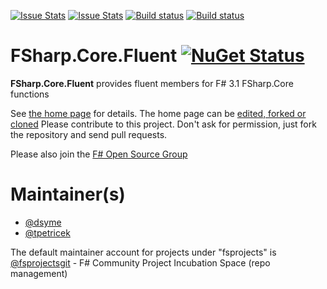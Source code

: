 [![Issue Stats](http://issuestats.com/github/fsprojects/FSharp.Core.Fluent/badge/issue)](http://issuestats.com/github/fsprojects/FSharp.Core.Fluent)
[![Issue Stats](http://issuestats.com/github/fsprojects/FSharp.Core.Fluent/badge/pr)](http://issuestats.com/github/fsprojects/FSharp.Core.Fluent)
[![Build status](https://ci.appveyor.com/api/projects/status/22wknie0x5c2jfuo/branch/master?svg=true)](https://ci.appveyor.com/project/SteffenForkmann/fsharp-control-Fluent/branch/master)
[![Build status](https://travis-ci.org/fsprojects/FSharp.Core.Fluent.svg?branch=master)](https://travis-ci.org/fsprojects/FSharp.Core.Fluent)

# FSharp.Core.Fluent [![NuGet Status](http://img.shields.io/nuget/v/FSharp.Core.Fluent.svg?style=flat)](https://www.nuget.org/packages/FSharp.Core.Fluent/)

**FSharp.Core.Fluent** provides fluent members for F# 3.1 FSharp.Core functions

See [the home page](http://fsprojects.github.io/FSharp.Core.Fluent/) for details. The home page can be [edited, forked or cloned](https://github.com/fsprojects/FSharp.Core.Fluent/tree/master/docs/content)
Please contribute to this project. Don't ask for permission, just fork the repository and send pull requests.

Please also join the [F# Open Source Group](http://fsharp.github.io)

# Maintainer(s)

- [@dsyme](https://github.com/dsyme)
- [@tpetricek](https://github.com/tpetricek)

The default maintainer account for projects under "fsprojects" is [@fsprojectsgit](https://github.com/fsprojectsgit) - F# Community Project Incubation Space (repo management)
